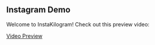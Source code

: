 ## Instagram Demo
Welcome to InstaKilogram! Check out this preview video:

[Video Preview](https://www.youtube.com/watch?v=VAImptzpIlo&feature=youtu.be)

